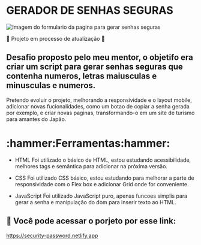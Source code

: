 # GERADOR DE SENHAS SEGURAS

![Imagem do formulario da pagina para gerar senhas seguras](https://user-images.githubusercontent.com/108540403/192333490-b2cb774e-1330-43a2-b001-b675b0c3d8b3.png)

:construction: Projeto em processo de atualização :construction:

## Desafio proposto pelo meu mentor, o objetifo era criar um script para gerar senhas seguras que contenha numeros, letras maiusculas e minusculas e numeros.

Pretendo evoluir o projeto, melhorando a responsividade e o layout mobile, adicionar novas fucionalidades, como um botao de copiar a senha gerada por exemplo, e criar novas paginas, transformando-o em um site de turismo para amantes do Japão.

<h1> :hammer:Ferramentas:hammer: </h1>

* HTML 
 Foi utilizado o básico de HTML, estou estudando acessibilidade, melhores tags e semântica para adicionar na próxima versão.

* CSS
Foi utilizado CSS básico, estou estudando para melhorar a parte de responsividade com o Flex box e adicionar Grid onde for conveniente.

* JavaScript
Foi utilizado JavaScript puro, apenas funcoes simplis para gerar a senha e manipulação do dom para inserir texto ao HTML.

## :link: Você pode acessar o porjeto por esse link:
https://security-password.netlify.app
